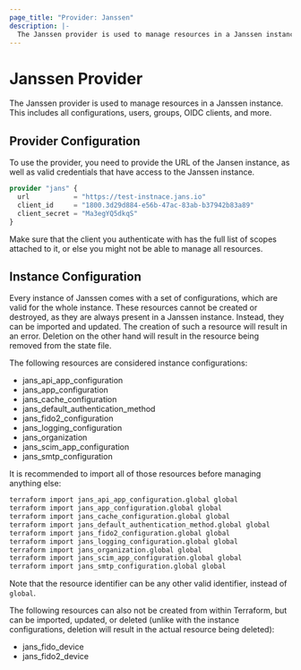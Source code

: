 ```yaml
---
page_title: "Provider: Janssen"
description: |-
  The Janssen provider is used to manage resources in a Janssen instance.
---
```


# Janssen Provider

The Janssen provider is used to manage resources in a Janssen instance. This
includes all configurations, users, groups, OIDC clients, and more.

## Provider Configuration

To use the provider, you need to provide the URL of the Jansen instance, as 
well as valid credentials that have access to the Janssen instance.

```terraform
provider "jans" {
  url           = "https://test-instnace.jans.io"
  client_id     = "1800.3d29d884-e56b-47ac-83ab-b37942b83a89"
  client_secret = "Ma3egYQ5dkqS"
}
```

Make sure that the client you authenticate with has the full list of scopes
attached to it, or else you might not be able to manage all resources.

## Instance Configuration

Every instance of Janssen comes with a set of configurations, which are valid
for the whole instance. These resources cannot be created or destroyed, as they
are always present in a Janssen instance. Instead, they can be imported and 
updated. The creation of such a resource will result in an error. Deletion on
the other hand will result in the resource being removed from the state file.

The following resources are considered instance configurations:

- jans_api_app_configuration
- jans_app_configuration
- jans_cache_configuration
- jans_default_authentication_method
- jans_fido2_configuration
- jans_logging_configuration
- jans_organization
- jans_scim_app_configuration
- jans_smtp_configuration

It is recommended to import all of those resources before managing anything else:

```bash
terraform import jans_api_app_configuration.global global
terraform import jans_app_configuration.global global
terraform import jans_cache_configuration.global global
terraform import jans_default_authentication_method.global global
terraform import jans_fido2_configuration.global global
terraform import jans_logging_configuration.global global
terraform import jans_organization.global global
terraform import jans_scim_app_configuration.global global
terraform import jans_smtp_configuration.global global
```

Note that the resource identifier can be any other valid identifier, instead of `global`.

The following resources can also not be created from within Terraform, but can be imported,
updated, or deleted (unlike with the instance configurations, deletion will result in the
actual resource being deleted):

- jans_fido_device
- jans_fido2_device
